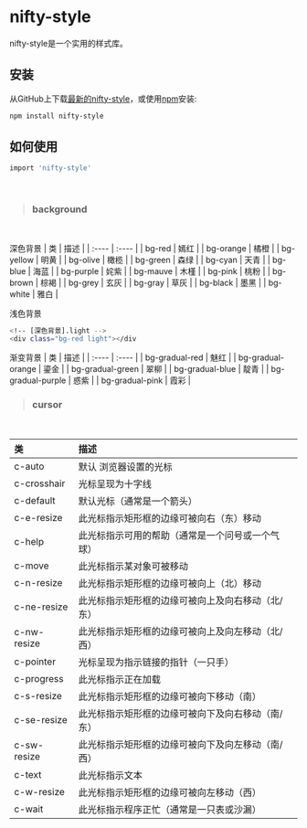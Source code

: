 # nifty-style

nifty-style是一个实用的样式库。

## 安装

从GitHub上下载[最新的nifty-style](https://github.com/ZHTGitHub/nifty-style)，或使用[npm](https://www.npmjs.com/package/nifty-style)安装:

```bash
npm install nifty-style
```

## 如何使用

```bash
import 'nifty-style'
```
<br />

> <h3 id="background">background</h3>
<br />

深色背景
| 类 | 描述 |
| :---- | :---- |
| bg-red | 嫣红 |
| bg-orange | 橘橙 |
| bg-yellow | 明黄 |
| bg-olive | 橄榄 |
| bg-green | 森绿 |
| bg-cyan | 天青 |
| bg-blue | 海蓝 |
| bg-purple | 姹紫 |
| bg-mauve | 木槿 |
| bg-pink | 桃粉 |
| bg-brown | 棕褐 |
| bg-grey | 玄灰 |
| bg-gray | 草灰 |
| bg-black | 墨黑 |
| bg-white | 雅白 |

浅色背景
```bash
<!-- [深色背景].light -->
<div class="bg-red light"></div
```  

渐变背景
| 类 | 描述 |
| :---- | :---- |
| bg-gradual-red | 魅红 |
| bg-gradual-orange | 鎏金 |
| bg-gradual-green | 翠柳 |
| bg-gradual-blue | 靛青 |
| bg-gradual-purple | 惑紫 |
| bg-gradual-pink | 霞彩 |
<br />

> <h3 id="cursor">cursor</h3>
<br />

| 类 | 描述 |
|  :----  | :----  |
| c-auto   | 默认 浏览器设置的光标  |
| c-crosshair   | 光标呈现为十字线  |
| c-default   | 默认光标（通常是一个箭头）  |
| c-e-resize   | 此光标指示矩形框的边缘可被向右（东）移动  |
| c-help   | 此光标指示可用的帮助（通常是一个问号或一个气球）  |
| c-move   | 此光标指示某对象可被移动  |
| c-n-resize   | 此光标指示矩形框的边缘可被向上（北）移动  |
| c-ne-resize   | 此光标指示矩形框的边缘可被向上及向右移动（北/东）  |
| c-nw-resize   | 此光标指示矩形框的边缘可被向上及向左移动（北/西）  |
| c-pointer   | 光标呈现为指示链接的指针（一只手）  |
| c-progress   | 此光标指示正在加载  |
| c-s-resize   | 此光标指示矩形框的边缘可被向下移动（南）  |
| c-se-resize   | 此光标指示矩形框的边缘可被向下及向右移动（南/东）  |
| c-sw-resize   | 此光标指示矩形框的边缘可被向下及向左移动（南/西）  |
| c-text   | 此光标指示文本  |
| c-w-resize   | 此光标指示矩形框的边缘可被向左移动（西）  |
| c-wait   | 此光标指示程序正忙（通常是一只表或沙漏）  |